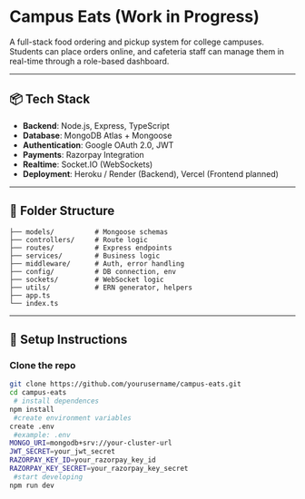 # Campus Eats (Work in Progress)

A full-stack food ordering and pickup system for college campuses. Students can place orders online, and cafeteria staff can manage them in real-time through a role-based dashboard.

---

## 📦 Tech Stack

- **Backend**: Node.js, Express, TypeScript
- **Database**: MongoDB Atlas + Mongoose
- **Authentication**: Google OAuth 2.0, JWT
- **Payments**: Razorpay Integration
- **Realtime**: Socket.IO (WebSockets)
- **Deployment**: Heroku / Render (Backend), Vercel (Frontend planned)

---

## 📁 Folder Structure

```src/
├── models/          # Mongoose schemas
├── controllers/     # Route logic
├── routes/          # Express endpoints
├── services/        # Business logic
├── middleware/      # Auth, error handling
├── config/          # DB connection, env
├── sockets/         # WebSocket logic
├── utils/           # ERN generator, helpers
├── app.ts
└── index.ts
```
---

## 🔧 Setup Instructions

### **Clone the repo**
   ```bash
   git clone https://github.com/yourusername/campus-eats.git
   cd campus-eats
    # install dependences
   npm install
    #create environment variables
   create .env
    #example: .env
   MONGO_URI=mongodb+srv://your-cluster-url
   JWT_SECRET=your_jwt_secret
   RAZORPAY_KEY_ID=your_razorpay_key_id
   RAZORPAY_KEY_SECRET=your_razorpay_key_secret
    #start developing
   npm run dev
